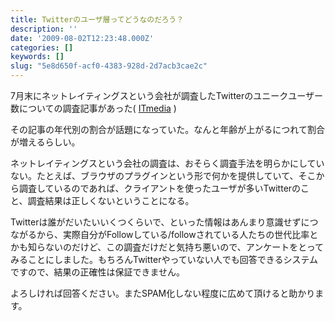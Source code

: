 ```yaml
---
title: Twitterのユーザ層ってどうなのだろう？
description: ''
date: '2009-08-02T12:23:48.000Z'
categories: []
keywords: []
slug: "5e8d650f-acf0-4383-928d-2d7acb3cae2c"
---
```

7月末にネットレイティングスという会社が調査したTwitterのユニークユーザー数についての調査記事があった( [ITmedia](http://www.itmedia.co.jp/news/articles/0907/24/news036.html) )

その記事の年代別の割合が話題になっていた。なんと年齢が上がるにつれて割合が増えるらしい。

ネットレイティングスという会社の調査は、おそらく調査手法を明らかにしていない。たとえば、ブラウザのプラグインという形で何かを提供していて、そこから調査しているのであれば、クライアントを使ったユーザが多いTwitterのこと、調査結果は正しくないということになる。

Twitterは誰がだいたいいくつくらいで、といった情報はあんまり意識せずにつながるから、実際自分がFollowしている/followされている人たちの世代比率とかも知らないのだけど、この調査だけだと気持ち悪いので、アンケートをとってみることにしました。もちろんTwitterやっていない人でも回答できるシステムですので、結果の正確性は保証できません。

よろしければ回答ください。またSPAM化しない程度に広めて頂けると助かります。